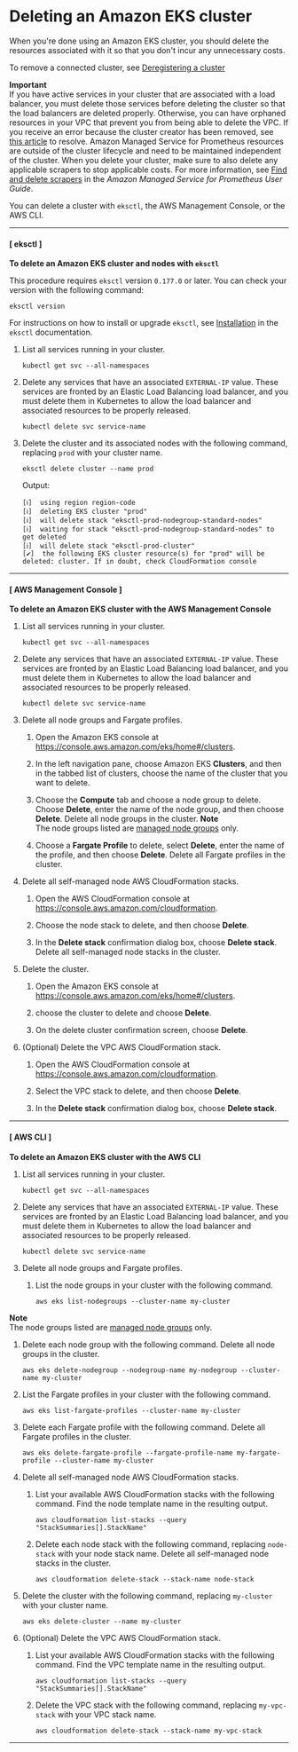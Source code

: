 # Deleting an Amazon EKS cluster<a name="delete-cluster"></a>

When you're done using an Amazon EKS cluster, you should delete the resources associated with it so that you don't incur any unnecessary costs\.

To remove a connected cluster, see [Deregistering a cluster](deregister-connected-cluster.md)

**Important**  
If you have active services in your cluster that are associated with a load balancer, you must delete those services before deleting the cluster so that the load balancers are deleted properly\. Otherwise, you can have orphaned resources in your VPC that prevent you from being able to delete the VPC\.
If you receive an error because the cluster creator has been removed, see [this article](https://aws.amazon.com/premiumsupport/knowledge-center/eks-api-server-unauthorized-error) to resolve\.
Amazon Managed Service for Prometheus resources are outside of the cluster lifecycle and need to be maintained independent of the cluster\. When you delete your cluster, make sure to also delete any applicable scrapers to stop applicable costs\. For more information, see [Find and delete scrapers](https://docs.aws.amazon.com/prometheus/latest/userguide/AMP-collector-how-to.html#AMP-collector-list-delete) in the *Amazon Managed Service for Prometheus User Guide*\.

You can delete a cluster with `eksctl`, the AWS Management Console, or the AWS CLI\.

------
#### [ eksctl ]

**To delete an Amazon EKS cluster and nodes with `eksctl`**

This procedure requires `eksctl` version `0.177.0` or later\. You can check your version with the following command:

```
eksctl version
```

For instructions on how to install or upgrade `eksctl`, see [Installation](https://eksctl.io/installation) in the `eksctl` documentation\.

1. List all services running in your cluster\.

   ```
   kubectl get svc --all-namespaces
   ```

1. Delete any services that have an associated `EXTERNAL-IP` value\. These services are fronted by an Elastic Load Balancing load balancer, and you must delete them in Kubernetes to allow the load balancer and associated resources to be properly released\.

   ```
   kubectl delete svc service-name
   ```

1. Delete the cluster and its associated nodes with the following command, replacing `prod` with your cluster name\.

   ```
   eksctl delete cluster --name prod
   ```

   Output:

   ```
   [ℹ]  using region region-code
   [ℹ]  deleting EKS cluster "prod"
   [ℹ]  will delete stack "eksctl-prod-nodegroup-standard-nodes"
   [ℹ]  waiting for stack "eksctl-prod-nodegroup-standard-nodes" to get deleted
   [ℹ]  will delete stack "eksctl-prod-cluster"
   [✔]  the following EKS cluster resource(s) for "prod" will be deleted: cluster. If in doubt, check CloudFormation console
   ```

------
#### [ AWS Management Console ]

**To delete an Amazon EKS cluster with the AWS Management Console**

1. List all services running in your cluster\.

   ```
   kubectl get svc --all-namespaces
   ```

1. Delete any services that have an associated `EXTERNAL-IP` value\. These services are fronted by an Elastic Load Balancing load balancer, and you must delete them in Kubernetes to allow the load balancer and associated resources to be properly released\.

   ```
   kubectl delete svc service-name
   ```

1. Delete all node groups and Fargate profiles\.

   1. Open the Amazon EKS console at [https://console\.aws\.amazon\.com/eks/home\#/clusters](https://console.aws.amazon.com/eks/home#/clusters)\.

   1. In the left navigation pane, choose Amazon EKS **Clusters**, and then in the tabbed list of clusters, choose the name of the cluster that you want to delete\.

   1. Choose the **Compute** tab and choose a node group to delete\. Choose **Delete**, enter the name of the node group, and then choose **Delete**\. Delete all node groups in the cluster\.
**Note**  
The node groups listed are [managed node groups](managed-node-groups.md) only\.

   1. Choose a **Fargate Profile** to delete, select **Delete**, enter the name of the profile, and then choose **Delete**\. Delete all Fargate profiles in the cluster\.

1. Delete all self\-managed node AWS CloudFormation stacks\.

   1. Open the AWS CloudFormation console at [https://console\.aws\.amazon\.com/cloudformation](https://console.aws.amazon.com/cloudformation/)\.

   1. Choose the node stack to delete, and then choose **Delete**\.

   1. In the **Delete stack** confirmation dialog box, choose **Delete stack**\. Delete all self\-managed node stacks in the cluster\.

1. Delete the cluster\.

   1. Open the Amazon EKS console at [https://console\.aws\.amazon\.com/eks/home\#/clusters](https://console.aws.amazon.com/eks/home#/clusters)\.

   1. choose the cluster to delete and choose **Delete**\.

   1. On the delete cluster confirmation screen, choose **Delete**\.

1. \(Optional\) Delete the VPC AWS CloudFormation stack\.

   1. Open the AWS CloudFormation console at [https://console\.aws\.amazon\.com/cloudformation](https://console.aws.amazon.com/cloudformation/)\.

   1. Select the VPC stack to delete, and then choose **Delete**\.

   1. In the **Delete stack** confirmation dialog box, choose **Delete stack**\.

------
#### [ AWS CLI ]

**To delete an Amazon EKS cluster with the AWS CLI**

1. List all services running in your cluster\.

   ```
   kubectl get svc --all-namespaces
   ```

1. Delete any services that have an associated `EXTERNAL-IP` value\. These services are fronted by an Elastic Load Balancing load balancer, and you must delete them in Kubernetes to allow the load balancer and associated resources to be properly released\.

   ```
   kubectl delete svc service-name
   ```

1. Delete all node groups and Fargate profiles\.

   1. List the node groups in your cluster with the following command\.

      ```
      aws eks list-nodegroups --cluster-name my-cluster
      ```
**Note**  
The node groups listed are [managed node groups](managed-node-groups.md) only\.

   1. Delete each node group with the following command\. Delete all node groups in the cluster\.

      ```
      aws eks delete-nodegroup --nodegroup-name my-nodegroup --cluster-name my-cluster
      ```

   1. List the Fargate profiles in your cluster with the following command\.

      ```
      aws eks list-fargate-profiles --cluster-name my-cluster
      ```

   1. Delete each Fargate profile with the following command\. Delete all Fargate profiles in the cluster\.

      ```
      aws eks delete-fargate-profile --fargate-profile-name my-fargate-profile --cluster-name my-cluster
      ```

1. Delete all self\-managed node AWS CloudFormation stacks\.

   1. List your available AWS CloudFormation stacks with the following command\. Find the node template name in the resulting output\.

      ```
      aws cloudformation list-stacks --query "StackSummaries[].StackName"
      ```

   1. Delete each node stack with the following command, replacing `node-stack` with your node stack name\. Delete all self\-managed node stacks in the cluster\.

      ```
      aws cloudformation delete-stack --stack-name node-stack
      ```

1. Delete the cluster with the following command, replacing `my-cluster` with your cluster name\.

   ```
   aws eks delete-cluster --name my-cluster
   ```

1. \(Optional\) Delete the VPC AWS CloudFormation stack\.

   1. List your available AWS CloudFormation stacks with the following command\. Find the VPC template name in the resulting output\.

      ```
      aws cloudformation list-stacks --query "StackSummaries[].StackName"
      ```

   1. Delete the VPC stack with the following command, replacing `my-vpc-stack` with your VPC stack name\.

      ```
      aws cloudformation delete-stack --stack-name my-vpc-stack
      ```

------